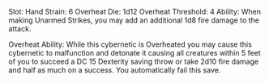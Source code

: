 Slot: Hand
Strain: 6
Overheat Die: 1d12
Overheat Threshold: 4
Ability: When making Unarmed Strikes, you may add an additional 1d8 fire damage to the attack.

Overheat Ability: While this cybernetic is Overheated you may cause this cybernetic to malfunction and detonate it causing all creatures within 5 feet of you to succeed a DC 15 Dexterity saving throw or take 2d10 fire damage and half as much on a success. You automatically fail this save. 